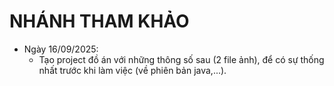 # NHÁNH THAM KHẢO

* Ngày 16/09/2025:
  * Tạo project đồ án với những thông số sau (2 file ảnh), để có sự thống nhất trước khi làm việc (về phiên bản java,...).

